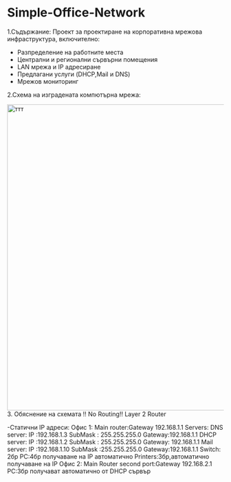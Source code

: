 # Simple-Office-Network

1.Съдържание:
Проект за проектиране на корпоративна мрежова инфраструктура, включително:
- Разпределение на работните места
- Централни и регионални сървърни помещения
- LAN мрежа и IP адресиране
- Предлагани услуги (DHCP,Mail и DNS)
- Мрежов мониторинг


  
2.Схема на изградената компютърна мрежа:
  
  

  
<img width="1886" height="713" alt="ттт" src="https://github.com/user-attachments/assets/7cbfc7cd-9427-4f2e-84a5-c7ba2c3d0157" />
3. Обяснение на схемата
!! No Routing!! Layer 2 Router

-Статични IP адреси:
Офис 1:
Main router:Gateway 192.168.1.1 
Servers:
DNS server:  IP :192.168.1.3 SubMask : 255.255.255.0 Gateway:192.168.1.1
DHCP server: IP :192.168.1.2 SubMask : 255.255.255.0 Gateway: 192.168.1.1 
Mail server: IP :192.168.1.10 SubMask :255.255.255.0 Gateway:192.168.1.1
Switch: 2бр
PC:4бр получаване на IP автоматично
Printers:3бр,автоматично получаване на IP
Офис 2:
Main Router second port:Gateway 192.168.2.1
PC:3бр получават автоматично от DHCP сървър






